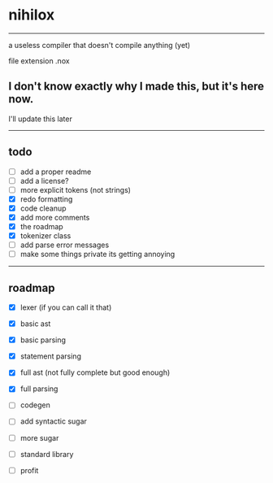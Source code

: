 # nihilox

---

a useless compiler that doesn't compile anything (yet)

file extension .nox

I don't know exactly why I made this, but it's here now.
-------------------

I'll update this later

---

todo
-------------------
- [ ] add a proper readme
- [ ] add a license?
- [ ] more explicit tokens (not strings)
- [x] redo formatting
- [x] code cleanup
- [x] add more comments
- [x] the roadmap
- [x] tokenizer class
- [ ] add parse error messages
- [ ] make some things private its getting annoying

---

roadmap
-------------------
- [x] lexer (if you can call it that)
- [x] basic ast
- [x] basic parsing
- [x] statement parsing
- [x] full ast (not fully complete but good enough)
- [x] full parsing
- [ ] codegen
- [ ] add syntactic sugar
- [ ] more sugar
- [ ] standard library
- [ ] profit

